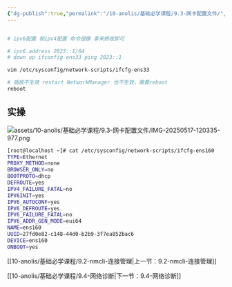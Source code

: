 ```yaml
---
{"dg-publish":true,"permalink":"/10-anolis/基础必学课程/9.3-网卡配置文件/","dgPassFrontmatter":true}
---
```



```bash

# ipv6配置 和ipv4配置 命令很像 拿来修改即可

# ipv6.address 2023::1/64 
# down up ifconfig ens33 ping 2023::1

vim /etc/sysconfig/network-scripts/ifcfg-ens33

# 插拔不生效 restart NetworkManager 也不生效，需要reboot
reboot
```



## 实操

![assets/10-anolis/基础必学课程/9.3-网卡配置文件/IMG-20250517-120335-977.png](/img/user/assets/10-anolis/%E5%9F%BA%E7%A1%80%E5%BF%85%E5%AD%A6%E8%AF%BE%E7%A8%8B/9.3-%E7%BD%91%E5%8D%A1%E9%85%8D%E7%BD%AE%E6%96%87%E4%BB%B6/IMG-20250517-120335-977.png)


```bash
[root@localhost ~]# cat /etc/sysconfig/network-scripts/ifcfg-ens160 
TYPE=Ethernet
PROXY_METHOD=none
BROWSER_ONLY=no
BOOTPROTO=dhcp
DEFROUTE=yes
IPV4_FAILURE_FATAL=no
IPV6INIT=yes
IPV6_AUTOCONF=yes
IPV6_DEFROUTE=yes
IPV6_FAILURE_FATAL=no
IPV6_ADDR_GEN_MODE=eui64
NAME=ens160
UUID=27fd0e82-c148-44d0-b2b9-3f7ea852bac6
DEVICE=ens160
ONBOOT=yes
```




[[10-anolis/基础必学课程/9.2-nmcli-连接管理\|上一节：9.2-nmcli-连接管理]]

[[10-anolis/基础必学课程/9.4-网络诊断\|下一节：9.4-网络诊断]]